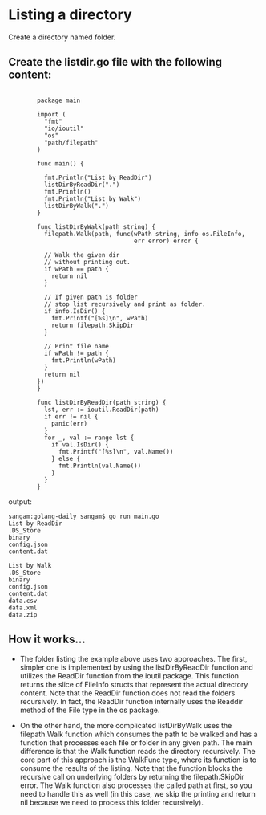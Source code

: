 # Listing a directory


Create a directory named folder.
## Create the listdir.go file with the following content:

```

        package main

        import (
          "fmt"
          "io/ioutil"
          "os"
          "path/filepath"
        )

        func main() {

          fmt.Println("List by ReadDir")
          listDirByReadDir(".")
          fmt.Println()
          fmt.Println("List by Walk")
          listDirByWalk(".")
        }

        func listDirByWalk(path string) {
          filepath.Walk(path, func(wPath string, info os.FileInfo,
                                   err error) error {

          // Walk the given dir
          // without printing out.
          if wPath == path {
            return nil
          }

          // If given path is folder
          // stop list recursively and print as folder.
          if info.IsDir() {
            fmt.Printf("[%s]\n", wPath)
            return filepath.SkipDir
          }

          // Print file name
          if wPath != path {
            fmt.Println(wPath)
          }
          return nil
        })
        }

        func listDirByReadDir(path string) {
          lst, err := ioutil.ReadDir(path)
          if err != nil {
            panic(err)
          }
          for _, val := range lst {
            if val.IsDir() {
              fmt.Printf("[%s]\n", val.Name())
            } else {
              fmt.Println(val.Name())
            }
          }
        }

```
output:
```
sangam:golang-daily sangam$ go run main.go
List by ReadDir
.DS_Store
binary
config.json
content.dat

List by Walk
.DS_Store
binary
config.json
content.dat
data.csv
data.xml
data.zip

```

## How it works...

- The folder listing the example above uses two approaches. The first, simpler one is implemented by using the listDirByReadDir function and utilizes the ReadDir function from the ioutil package. This function returns the slice of FileInfo structs that represent the actual directory content. Note that the ReadDir function does not read the folders recursively. In fact, the ReadDir function internally uses the Readdir method of the File type in the os package.

- On the other hand, the more complicated listDirByWalk uses the filepath.Walk function which consumes the path to be 
walked and has a function that processes each file or folder in any given path. The main difference is that the Walk 
function reads the directory recursively. The core part of this approach is the WalkFunc type, where its function is to
consume the results of the listing. Note that the function blocks the recursive call on underlying folders by returning
the filepath.SkipDir error. The Walk function also processes the called path at first, so you need to handle this as 
well (in this case, we skip the printing and return nil because we need to process this folder recursively).
